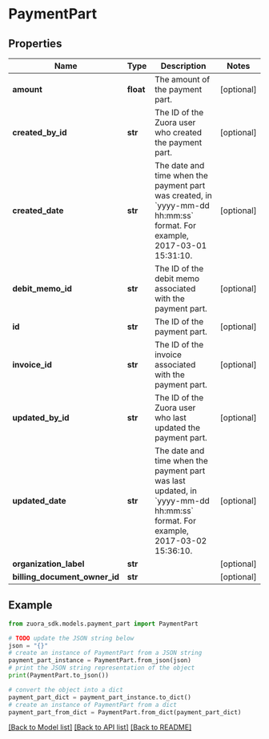 # PaymentPart


## Properties

Name | Type | Description | Notes
------------ | ------------- | ------------- | -------------
**amount** | **float** | The amount of the payment part.  | [optional] 
**created_by_id** | **str** | The ID of the Zuora user who created the payment part.  | [optional] 
**created_date** | **str** | The date and time when the payment part was created, in &#x60;yyyy-mm-dd hh:mm:ss&#x60; format. For example, 2017-03-01 15:31:10.  | [optional] 
**debit_memo_id** | **str** | The ID of the debit memo associated with the payment part.  | [optional] 
**id** | **str** | The ID of the payment part.  | [optional] 
**invoice_id** | **str** | The ID of the invoice associated with the payment part.  | [optional] 
**updated_by_id** | **str** | The ID of the Zuora user who last updated the payment part.  | [optional] 
**updated_date** | **str** | The date and time when the payment part was last updated, in &#x60;yyyy-mm-dd hh:mm:ss&#x60; format. For example, 2017-03-02 15:36:10.  | [optional] 
**organization_label** | **str** |  | [optional] 
**billing_document_owner_id** | **str** |  | [optional] 

## Example

```python
from zuora_sdk.models.payment_part import PaymentPart

# TODO update the JSON string below
json = "{}"
# create an instance of PaymentPart from a JSON string
payment_part_instance = PaymentPart.from_json(json)
# print the JSON string representation of the object
print(PaymentPart.to_json())

# convert the object into a dict
payment_part_dict = payment_part_instance.to_dict()
# create an instance of PaymentPart from a dict
payment_part_from_dict = PaymentPart.from_dict(payment_part_dict)
```
[[Back to Model list]](../README.md#documentation-for-models) [[Back to API list]](../README.md#documentation-for-api-endpoints) [[Back to README]](../README.md)


